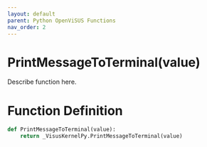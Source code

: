 ```yaml
---
layout: default
parent: Python OpenViSUS Functions
nav_order: 2
---
```


# PrintMessageToTerminal(value)

Describe function here.

# Function Definition

```python
def PrintMessageToTerminal(value):
    return _VisusKernelPy.PrintMessageToTerminal(value)

```